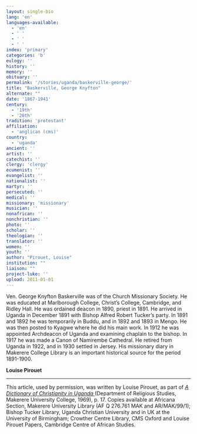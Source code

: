 ```yaml
---
layout: single-bio
lang: 'en'
languages-available:
  - 'en'
  - ' '
  - ' '
  - ' '
index: 'primary'
categories: 'b'
eulogy: ''
history: ''
memory: ''
obituary: ''
permalink: '/stories/uganda/baskerville-george/'
title: "Baskerville, George Knyfton"
alternate: ""
date: '1867-1941'
century:
  - '19th'
  - '20th'
tradition: 'protestant'
affiliation:
  - 'anglican (cms)'
country:
  - 'uganda'
ancient: ''
artist: ''
catechist: ''
clergy: 'clergy'
ecumenist: ''
evangelist: ''
nationalist: ''
martyr: ''
persecuted: ''
medical: ''
missionary: 'missionary'
musician: ''
nonafrican: ''
nonchristian: ''
photo: ''
scholar: ''
theologian: ''
translator: ''
women: ''
youth: ''
author: "Pirouet, Louise"
institution: ""
liaison: ""
project-luke: ''
upload: 2011-01-01
---
```




Ven. George Knyfton Baskerville was of the Church Missionary Society. He was educated at Marlborough College, Christ’s College, Cambridge, and Ridley Hall. He was ordained deacon in 1890, priest in 1891. He arrived in Uganda in December 1891 with Bishop Alfred Robert Tucker’s party. In 1891 and 1892 he was temporarily in Buddu, and in 1892 and 1893 in Mengo. He was then posted to Kyagwe where he did his main work. In 1912 he was appointed Archdeacon of Uganda and examining chaplain to the bishop. In 1917 he was made a Canon of Namirembe Cathedral. He retired from Uganda in 1922, and in 1930 settled in Jersey. His missionary diary in Makerere College Library is an important historical source for the period 1891-1900.

**Louise Pirouet**

---

This article, used by permission, was written by Louise Pirouet, as part of *[A Dictionary of Christianity in Uganda ](../pirouet-foreword/)*(Department of Religious Studies, Makerere University College, 1969), p. 17. Copies available at Africana Section, Makerere University Library (AF Q 276.761 MAK and AR/MAK/99/1); Bishop Tucker Library, Uganda Christian University and in UK at the University of Birmingham; Crowther Centre Library, CMS Oxford and Louise Pirouet Papers, Cambridge Centre of African Studies.
